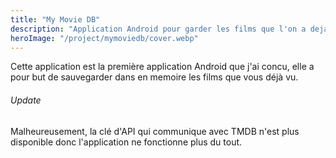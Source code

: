 ```yaml
---
title: "My Movie DB"
description: "Application Android pour garder les films que l'on a deja vu"
heroImage: "/project/mymoviedb/cover.webp" 
---
```

Cette application est la première application Android que j'ai concu, elle a pour but de sauvegarder dans en memoire les films que vous déjà vu.

###### Update
Malheureusement, la clé d'API qui communique avec TMDB n'est plus disponible donc l'application ne fonctionne plus du tout.
